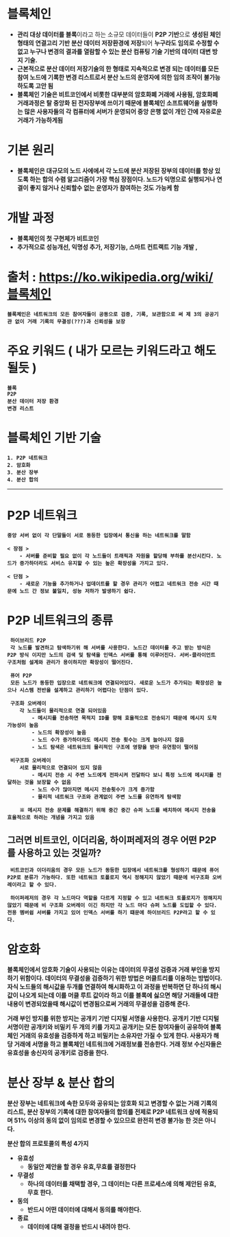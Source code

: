 # 블록체인
- <b>관리 대상 데이터를 블록</b>이라고 하는 소규모 데이터들이 <b>P2P 기반</b>으로 <b>생성된 체인 형태의 연결고리 기반 분산 데이터 저장환경에 저장</b>되어 <b>누구라도 임의로 수정할 수 없고 누구나 변경의 결과를 열람할 수 있는 분산 컴퓨팅 기술 기반의 데이터 대변 방지 기술<b>.
- 근본적으로 분산 데이터 저장기술의 한 형태로 지속적으로 변경 되는 데이터를 모든 참여 노드에 기록한 <b>변경 리스트</b>로서 <b>분산 노드의 운영자에 의한 임의 조작이 불가능하도록 고안   </b>됨
- 블록체인 기술은 비트코인에서 비롯한 대부분의 암호화폐 거래에 사용됨, 암호화폐 거래과정은 탈 중앙화 된 전자장부에 쓰이기 때문에 블록체인 소프트웨어을 실행하는 많은 사용자들의 각 컴퓨터에 서버가 운영되어 중앙 은행 없이 개인 간에 자유로운 거래가 가능하게됨

# 기본 원리
- 블록체인은 대규모의 노드 사에에서 각 노드에 분산 저장된 장부의 데이터를 항상 있도록 하는 합의 수렴 알고리즘이 가장 핵심 장점이다. 노드가 익명으로 실행되거나 연결이 좋지 않거나 신뢰할수 없는 운영자가 참여하는 것도 가능케 함 


# 개발 과정
- 블록체인의 첫 구현체가 비트코인
- 추가적으로 성능개선, 익명성 추가, 저장기능, 스마트 컨트랙트 기능 개발 , 

#  출처 : https://ko.wikipedia.org/wiki/블록체인 

    블록체인은 네트워크의 모든 참여자들이 공동으로 검증, 기록, 보관함으로 써 제 3의 공공기관 없이 거래 기록의 무결성(???)과 신뢰성을 보장

# 주요 키워드 ( 내가 모르는 키워드라고 해도 될듯 )

    블록
    P2P
    분산 데이터 저장 환경
    변경 리스트

# 블록체인 기반 기술

    1. P2P 네트워크
    2. 암호화
    3. 분산 장부
    4. 분산 합의

---
# P2P 네트워크

    중앙 서버 없이 각 단말들이 서로 동등한 입장에서 통신을 하는 네트워크를 말함

    < 장점 >
        - 서버를 준비할 필요 없이 각 노드들이 트래픽과 자원을 할당해 부하를 분산시킨다. 노드가 증가하더라도 서비스 유지할 수 있는 높은 확장성을 가지고 있다.

    < 단점 >
        - 새로운 기능을 추가하거나 업데이트를 할 경우 관리가 어렵고 네트워크 전송 시간 때문에 노드 간 정보 불일치, 성능 저하가 발생하기 쉽다.

# P2P 네트워크의 종류
     하이브리드 P2P
     각 노드를 발견하고 탐색하기위 해 서버를 사용한다. 노드간 데이터를 주고 받는 방식은 P2P 방식 이지만 노드의 검색 및 탐색을 인덱스 서버를 통해 이루어진다. 서버-클라이언트 구조처럼 설계와 관리가 용이하지만 확장성이 떨어진다.
    
     퓨어 P2P
     모든 노드가 동등한 입장으로 네트워크에 연결되어있다. 새로운 노드가 추가되는 확장성은 높으나 시스템 전반을 설계하고 관리하기 어렵다는 단점이 있다.

     구조화 오버레이
        각 노드들이 물리적으로 연결 되어있음
            - 메시지를 전송하면 목적지 ID를 향해 효율적으로 전송되기 때문에 메시지 도착 가능성이 높음
            - 노드의 확장성이 높음
            - 노드 수가 증가하더라도 메시지 전송 횟수는 크게 늘어나지 않음
            - 노드 탐색은 네트워크의 물리적인 구조에 영향을 받아 유연함이 떨어짐

     비구조화 오버레이
        서로 물리적으로 연결되어 있지 않음
            - 메시지 전송 시 주변 노드에게 전파시켜 전달하다 보니 특정 노드에 메시지를 전달하는 것을 보장할 수 없음
            - 노드 수가 많아지면 메시지 전송횟수가 크게 증가함
            - 물리적 네트워크 구조와 관계없이 주변 노드를 유연하게 탐색함

        ※ 메시지 전송 문제를 해결하기 위해 중간 중간 슈퍼 노드를 배치하여 메시지 전송을 효율적으로 하려는 개념을 가지고 있음


## 그러면 비트코인, 이더리움, 하이퍼레저의 경우 어떤 P2P를 사용하고 있는 것일까?
     비트코인과 이더리움의 경우 모든 노드가 동등한 입장에서 네트워크를 형성하기 떄문에 퓨어 P2P로 분류가 가능하다. 또한 네트워크 토폴로지 역시 정해지지 않았기 때문에 비구조화 오버레이라고 할 수 있다.

     하이퍼레저의 경우 각 노드마다 역할을 다르게 지정할 수 있고 네트워크 토폴로지가 정해지지 않았기 때문에 비 구조화 오버레이 이긴 하지만 각 노드 마다 슈퍼 노드를 도입할 수 있다. 전용 멤버쉽 서버를 가지고 있어 인덱스 서버를 하기 떄문에 하이브리드 P2P라고 할 수 있다.

# 암호화
블록체인에서 암호화 기술이 사용되는 이유는  데이터의 무결성 검증과 거래 부인을 방지하기 위함이다. 데이터의 무결성을 검증하기 위한 방법은 머클트리를 이용하는 방법이다. 자식 노드들의 해시값을 두개를 연결하여 해시화하고 이 과정을 반복하면 단 하나의 해시값이 나오게 되는데 이를 머클 루트 값이라 하고 이를 블록에 싫으면 해당 거래들에 대한 내용이 변경되었을때 해시값이 변경됨으로써 거래의 무결성을 검증해 준다.

거래 부인 방지를 위한 방지는 공개키 기반 디지털 서명을 사용한다. 공개키 기반 디지털 서명이란 공개키와 비밀키 두 개의 키를 가지고 공개키는 모든 참여자들이 공유하여 블록체인 거래의 유효성을 검증하게 하고 비밀키는 소유자만 가질 수 있게 한다. 사용자가 해당 거래에 서명을 하고 블록체인 네트워크에 거래정보를 전송한다. 거래 정보 수신자들은 유효성을 송신자의 공개키로 검증을 한다.

# 분산 장부 & 분산 합의
분산 장부는 네트워크에 속한 모두와 공유되는 암호화 되고 변경할 수 없는 거래 기록의 리스트,
분산 장부의 기록에 대한 참여자들의 합의를 전제로 P2P 네트워크 상에 적용되며 51% 이상의 동의 없이 임의로 변경할 수 있으므로 완전히 변경 불가능 한 것은 아니다.

분산 합의 프로토콜의 특성 4가지
- 유효성
    - 동일안 제안을 할 경우 유효,무효를 결정한다
- 무결성
    - 하나의 데이터를 채택할 경우, 그 데이터는 다른 프로세스에 의해 제안된 유효, 무효 한다.
- 동의
    - 반드시 어떤 데이터에 대해서 동의를 해야한다.
- 종료
    - 데이터에 대해 결정을 반드시 내려야 한다.
